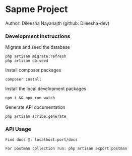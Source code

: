 # Sapme Project

Author: Dileesha Nayanajth (github: Dileesha-dev)

### Development Instructions

Migrate and seed the database
```
php artisan migrate:refresh
php artisan db:seed
```

Install composer packages
```
composer install
```

Install the local development packages
```
npm i && npm run watch
```

Generate API documentation
```
php artisan scribe:generate
```

### API Usage

```
Find docs @: localhost:port/docs
```
```
For postman collection run: php artisan export:postman
```